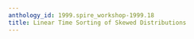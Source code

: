 ```yaml
---
anthology_id: 1999.spire_workshop-1999.18
title: Linear Time Sorting of Skewed Distributions
---
```


